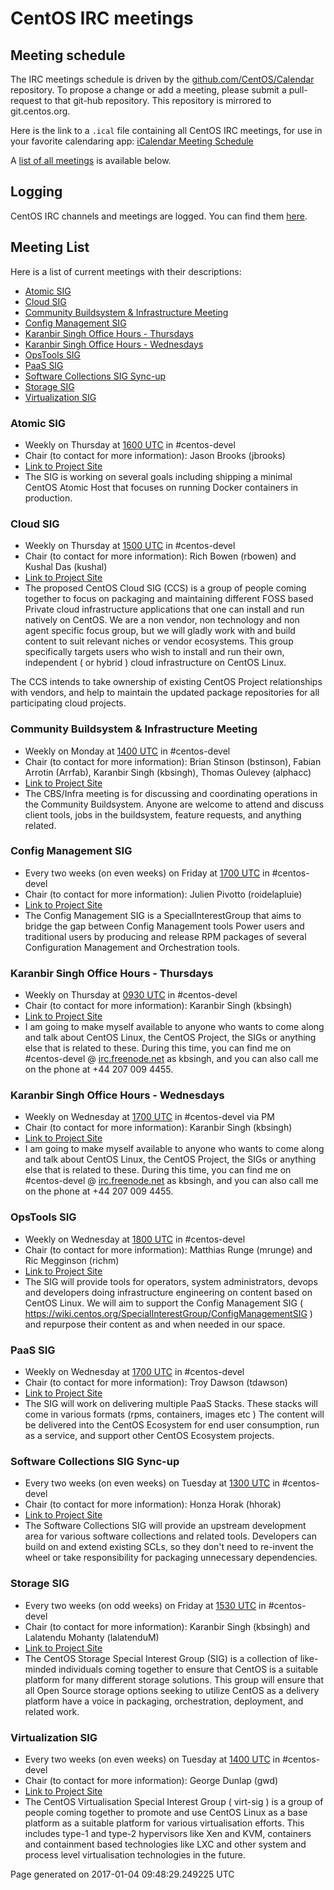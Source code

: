 # CentOS IRC meetings

## Meeting schedule

The IRC meetings schedule is driven by the [github.com/CentOS/Calendar](https://github.com/CentOS/Calendar) repository.  To propose a change or add a meeting, please submit a pull-request to that git-hub repository.  This repository is mirrored to git.centos.org.

Here is the link to a `.ical` file containing all CentOS IRC meetings, for use in your favorite calendaring app: [iCalendar Meeting Schedule](https://git.centos.org/raw/sig-core!calendar.git/master/output!irc-meetings.ical)

A [list of all meetings](#list) is available below.

## Logging

CentOS IRC channels and meetings are logged. You can find them [here](http://www.centos.org/minutes/).

## <a name="list">Meeting List</a>

Here is a list of current meetings with their descriptions:

* [Atomic SIG](#Atomic_SIG)
* [Cloud SIG](#Cloud_SIG)
* [Community Buildsystem & Infrastructure Meeting](#Community_Buildsystem_&_Infrastructure_Meeting)
* [Config Management SIG](#Config_Management_SIG)
* [Karanbir Singh Office Hours - Thursdays](#Karanbir_Singh_Office_Hours_-_Thursdays)
* [Karanbir Singh Office Hours - Wednesdays](#Karanbir_Singh_Office_Hours_-_Wednesdays)
* [OpsTools SIG](#OpsTools_SIG)
* [PaaS SIG](#PaaS_SIG)
* [Software Collections SIG Sync-up](#Software_Collections_SIG_Sync-up)
* [Storage SIG](#Storage_SIG)
* [Virtualization SIG](#Virtualization_SIG)

### <a name="Atomic_SIG">Atomic SIG</a>

* Weekly on Thursday at [1600 UTC](http://www.timeanddate.com/worldclock/fixedtime.html?hour=16&amp;min=00&amp;sec=0) in #centos-devel
* Chair (to contact for more information): Jason Brooks (jbrooks)
* [Link to Project Site](http://wiki.centos.org/SpecialInterestGroup/Atomic)
* The SIG is working on several goals including shipping a minimal CentOS Atomic Host that focuses on running Docker containers in production.


### <a name="Cloud_SIG">Cloud SIG</a>

* Weekly on Thursday at [1500 UTC](http://www.timeanddate.com/worldclock/fixedtime.html?hour=15&amp;min=00&amp;sec=0) in #centos-devel
* Chair (to contact for more information): Rich Bowen (rbowen) and Kushal Das (kushal)
* [Link to Project Site](http://wiki.centos.org/SpecialInterestGroup/Cloud)
* The proposed CentOS Cloud SIG (CCS) is a group of people coming together to focus on packaging and maintaining different FOSS based Private cloud infrastructure applications that one can install and run natively on CentOS. We are a non vendor, non technology and non agent specific focus group, but we will gladly work with and build content to suit relevant niches or vendor ecosystems. This group specifically targets users who wish to install and run their own, independent ( or hybrid ) cloud infrastructure on CentOS Linux.

The CCS intends to take ownership of existing CentOS Project relationships with vendors, and help to maintain the updated package repositories for all participating cloud projects. 


### <a name="Community_Buildsystem_&_Infrastructure_Meeting">Community Buildsystem & Infrastructure Meeting</a>

* Weekly on Monday at [1400 UTC](http://www.timeanddate.com/worldclock/fixedtime.html?hour=14&amp;min=00&amp;sec=0) in #centos-devel
* Chair (to contact for more information): Brian Stinson (bstinson), Fabian Arrotin (Arrfab), Karanbir Singh (kbsingh), Thomas Oulevey (alphacc)
* [Link to Project Site](http://wiki.centos.org/HowTos/CommunityBuildSystem)
* The CBS/Infra meeting is for discussing and coordinating operations in the Community Buildsystem. Anyone are welcome to attend and discuss client tools, jobs in the buildsystem, feature requests, and anything related.


### <a name="Config_Management_SIG">Config Management SIG</a>

* Every two weeks (on even weeks) on Friday at [1700 UTC](http://www.timeanddate.com/worldclock/fixedtime.html?hour=17&amp;min=00&amp;sec=0) in #centos-devel
* Chair (to contact for more information): Julien Pivotto (roidelapluie)
* [Link to Project Site](https://wiki.centos.org/SpecialInterestGroup/ConfigManagementSIG)
* The Config Management SIG is a SpecialInterestGroup that aims to bridge the gap between Config Management tools Power users and traditional users by producing and release RPM packages of several Configuration Management and Orchestration tools.


### <a name="Karanbir_Singh_Office_Hours_-_Thursdays">Karanbir Singh Office Hours - Thursdays</a>

* Weekly on Thursday at [0930 UTC](http://www.timeanddate.com/worldclock/fixedtime.html?hour=09&amp;min=30&amp;sec=0) in #centos-devel
* Chair (to contact for more information): Karanbir Singh (kbsingh)
* [Link to Project Site](http://www.karan.org/blog/2015/06/08/regular-office-hours/)
* I am going to make myself available to anyone who wants to come along and
talk about CentOS Linux, the CentOS Project, the SIGs or anything else that
is related to these.  During this time, you can find me on #centos-devel @
<a href="http://irc.freenode.net">irc.freenode.net</a> as kbsingh, and you can also call me on the phone
at +44 207 009 4455.


### <a name="Karanbir_Singh_Office_Hours_-_Wednesdays">Karanbir Singh Office Hours - Wednesdays</a>

* Weekly on Wednesday at [1700 UTC](http://www.timeanddate.com/worldclock/fixedtime.html?hour=17&amp;min=00&amp;sec=0) in #centos-devel via PM
* Chair (to contact for more information): Karanbir Singh (kbsingh)
* [Link to Project Site](http://www.karan.org/blog/2015/06/08/regular-office-hours/)
* I am going to make myself available to anyone who wants to come along and
talk about CentOS Linux, the CentOS Project, the SIGs or anything else that
is related to these.  During this time, you can find me on #centos-devel @
<a href="http://irc.freenode.net">irc.freenode.net</a> as kbsingh, and you can also call me on the phone
at +44 207 009 4455.


### <a name="OpsTools_SIG">OpsTools SIG</a>

* Weekly on Wednesday at [1800 UTC](http://www.timeanddate.com/worldclock/fixedtime.html?hour=18&amp;min=00&amp;sec=0) in #centos-devel
* Chair (to contact for more information): Matthias Runge (mrunge) and  Ric Megginson (richm)
* [Link to Project Site](http://wiki.centos.org/SpecialInterestGroup/OpsTools)
* The SIG will provide tools for operators, system administrators, devops and developers doing infrastructure engineering on content based on CentOS Linux. We will aim to support the Config Management SIG ( <a href="https://wiki.centos.org/SpecialInterestGroup/ConfigManagementSIG">https://wiki.centos.org/SpecialInterestGroup/ConfigManagementSIG</a> ) and repurpose their content as and when needed in our space.


### <a name="PaaS_SIG">PaaS SIG</a>

* Weekly on Wednesday at [1700 UTC](http://www.timeanddate.com/worldclock/fixedtime.html?hour=17&amp;min=00&amp;sec=0) in #centos-devel
* Chair (to contact for more information): Troy Dawson (tdawson)
* [Link to Project Site](https://wiki.centos.org/SpecialInterestGroup/PaaS)
* The SIG will work on delivering multiple PaaS Stacks. These stacks will come in various formats (rpms, containers, images etc ) The content will be delivered into the CentOS Ecosystem for end user consumption, run as a service, and support other CentOS Ecosystem projects.


### <a name="Software_Collections_SIG_Sync-up">Software Collections SIG Sync-up</a>

* Every two weeks (on even weeks) on Tuesday at [1300 UTC](http://www.timeanddate.com/worldclock/fixedtime.html?hour=13&amp;min=00&amp;sec=0) in #centos-devel
* Chair (to contact for more information): Honza Horak (hhorak)
* [Link to Project Site](http://wiki.centos.org/SpecialInterestGroup/SCLo)
* The Software Collections SIG will provide an upstream development area for various software collections and related tools. Developers can build on and extend existing SCLs, so they don&#39;t need to re-invent the wheel or take responsibility for packaging unnecessary dependencies. 


### <a name="Storage_SIG">Storage SIG</a>

* Every two weeks (on odd weeks) on Friday at [1530 UTC](http://www.timeanddate.com/worldclock/fixedtime.html?hour=15&amp;min=30&amp;sec=0) in #centos-devel
* Chair (to contact for more information): Karanbir Singh (kbsingh) and Lalatendu Mohanty (lalatenduM)
* [Link to Project Site](http://wiki.centos.org/SpecialInterestGroup/Storage)
* The CentOS Storage Special Interest Group (SIG) is a collection of like-minded individuals coming together to ensure that CentOS is a suitable platform for many different storage solutions. This group will ensure that all Open Source storage options seeking to utilize CentOS as a delivery platform have a voice in packaging, orchestration, deployment, and related work. 


### <a name="Virtualization_SIG">Virtualization SIG</a>

* Every two weeks (on even weeks) on Tuesday at [1400 UTC](http://www.timeanddate.com/worldclock/fixedtime.html?hour=14&amp;min=00&amp;sec=0) in #centos-devel
* Chair (to contact for more information): George Dunlap (gwd)
* [Link to Project Site](https://wiki.centos.org/SpecialInterestGroup/Virtualization)
* The CentOS Virtualisation Special Interest Group ( virt-sig ) is a group of people coming together to promote and use CentOS Linux as a base platform as a suitable platform for various virtualisation efforts. This includes type-1 and type-2 hypervisors like Xen and KVM, containers and containment based technologies like LXC and other system and process level virtualisation technologies in the future.



Page generated on 2017-01-04 09:48:29.249225 UTC